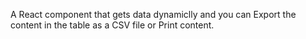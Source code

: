 A React component that gets data dynamiclly and you can Export the content in the table as a CSV file or Print content.
